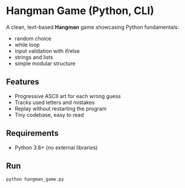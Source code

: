 # Hangman Game (Python, CLI)

A clean, text-based **Hangman** game showcasing Python fundamentals:
- random choice
- while loop
- input validation with if/else
- strings and lists
- simple modular structure


## Features
- Progressive ASCII art for each wrong guess
- Tracks used letters and mistakes
- Replay without restarting the program
- Tiny codebase, easy to read

## Requirements
- Python 3.8+ (no external libraries)

## Run
```bash
python hangman_game.py

